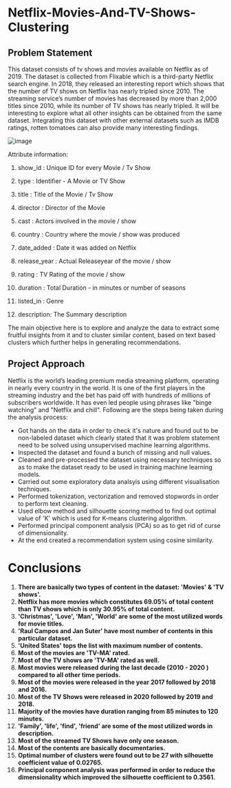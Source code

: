 # Netflix-Movies-And-TV-Shows-Clustering

## Problem Statement

This dataset consists of tv shows and movies available on Netflix as of 2019. The dataset is collected from Flixable which is a third-party Netflix search engine. In 2018, they released an interesting report which shows that the number of TV shows on Netflix has nearly tripled since 2010. The streaming service’s number of movies has decreased by more than 2,000 titles since 2010, while its number of TV shows has nearly tripled. It will be interesting to explore what all other insights can be obtained from the same dataset. Integrating this dataset with other external datasets such as IMDB ratings, rotten tomatoes can also provide many interesting findings.

![image](https://user-images.githubusercontent.com/85817763/179209147-2f8e46de-375f-4a60-8d77-460cdbce229d.png)

Attribute information:
 
1. show_id : Unique ID for every Movie / Tv Show

2. type : Identifier - A Movie or TV Show

3. title : Title of the Movie / Tv Show

4. director : Director of the Movie

5. cast : Actors involved in the movie / show

6. country : Country where the movie / show was produced

7. date_added : Date it was added on Netflix

8. release_year : Actual Releaseyear of the movie / show

9. rating : TV Rating of the movie / show

10. duration : Total Duration - in minutes or number of seasons

11. listed_in : Genre

12. description: The Summary description

The main objective here is to explore and analyze the data to extract some fruitful insights from it and to cluster similar content, based on text based clusters which further helps in generating recommendations.

## Project Approach 

Netflix is the world’s leading premium media streaming platform, operating in nearly every country in the world. It is one of the first players in the streaming industry and the bet has paid off with hundreds of millions of subscribers worldwide. It has even led people using phrases like "binge watching" and "Netflix and chill". 
Following are the steps being taken during the analysis process:
* Got hands on the data in order to check it's nature and found out to be non-labeled dataset which clearly stated that it was problem statement need to be solved     using unsupervised machine learning algorithms. 
* Inspected the dataset and found a bunch of missing and null values.
* Cleaned and pre-processed the dataset using necessary techniques so as to make the dataset ready to be used in training machine learning models.
* Carried out some exploratory data analsyis using different visualisation techniques.
* Performed tokenization, vectorization and removed stopwords in order to perform text cleaning.
* Used elbow method and silhouette scoring method to find out optimal value of 'K' which is used for K-means clustering algorithm.
* Performed principal component analysis (PCA) so as to get rid of curse of dimensionality.
* At the end created a recommendation system using cosine similarity.

# Conclusions

1.   **There are basically two types of content in the dataset: 'Movies' & 'TV shows'.**
2.   **Netflix has more movies which constitutes 69.05% of total content than TV shows which is only 30.95% of total content.**
3.   **'Christmas', 'Love', 'Man', 'World' are some of the most utilized words for movie titles.**
4.   **'Raul Campos and Jan Suter' have most number of contents in this particular dataset.**
5.   **'United States' tops the list with maximum number of contents.**
6.   **Most of the movies are 'TV-MA' rated.**
7.   **Most of the TV shows are 'TV-MA' rated as well.**
8.   **Most movies were released during the last decade (2010 - 2020 ) compared to all other time periods.**
9.   **Most of the movies were released in the year 2017 followed by 2018 and 2016.**
10.  **Most of the TV Shows were released in 2020 followed by 2019 and 2018.**
11.  **Majority of the movies have duration ranging from 85 minutes to 120 minutes.**
12.  **'Family', 'life', 'find', 'friend' are some of the most utilized words in description.**
13.  **Most of the streamed TV Shows have only one season.**
14.  **Most of the contents are basically documentaries.**
15.  **Optimal number of clusters were found out to be 27 with silhouette coefficient value of 0.02765.**
16.  **Principal component analysis was performed in order to reduce the dimensionality which improved the silhouette coefficient to 0.3561.**

